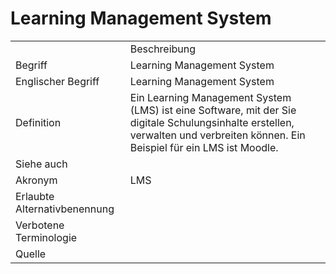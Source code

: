 # Learning Management System

<link-summary rel="summary"/>
<card-summary rel="summary"/>
<web-summary rel="summary"/>

<table>
    <tr>
        <td></td>
        <td>Beschreibung</td>
    </tr>
    <tr>
        <td>Begriff</td>
        <td>Learning Management System</td>
    </tr>
    <tr>
        <td>Englischer Begriff</td>
        <td>Learning Management System</td>
    </tr>
    <tr>
        <td>Definition</td>
        <td id="summary" >Ein Learning Management System (LMS) ist eine Software, mit der Sie digitale Schulungsinhalte erstellen, verwalten und verbreiten können. Ein Beispiel für ein LMS ist Moodle.</td>
    </tr>  
    <tr>
        <td>Siehe auch</td>
        <td></td>
    </tr>
    <tr>
        <td>Akronym</td>
        <td>LMS</td>
    </tr>
   <tr>
        <td>Erlaubte Alternativbenennung</td>
        <td></td>
    </tr>
   <tr>
        <td>Verbotene Terminologie</td>
        <td></td>
    </tr>
   <tr>
        <td>Quelle</td>
        <td></td>
    </tr>
</table>